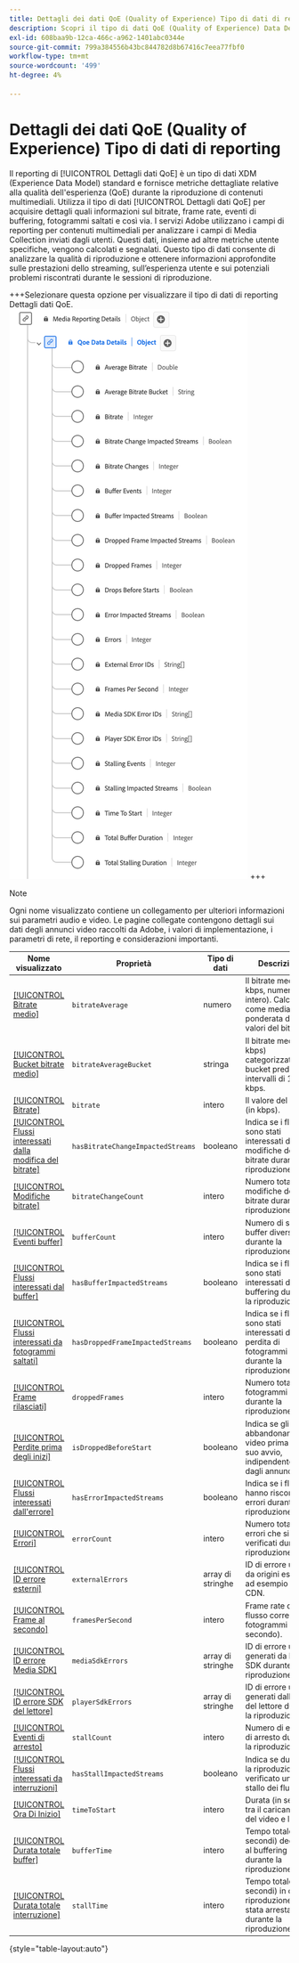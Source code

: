 ```yaml
---
title: Dettagli dei dati QoE (Quality of Experience) Tipo di dati di reporting
description: Scopri il tipo di dati QoE (Quality of Experience) Data Details Reporting Data Type Experience Data Model (XDM).
exl-id: 608baa9b-12ca-466c-a962-1401abc0344e
source-git-commit: 799a384556b43bc844782d8b67416c7eea77fbf0
workflow-type: tm+mt
source-wordcount: '499'
ht-degree: 4%

---
```


# Dettagli dei dati QoE (Quality of Experience) Tipo di dati di reporting

Il reporting di [!UICONTROL Dettagli dati QoE] è un tipo di dati XDM (Experience Data Model) standard e fornisce metriche dettagliate relative alla qualità dell&#39;esperienza (QoE) durante la riproduzione di contenuti multimediali. Utilizza il tipo di dati [!UICONTROL Dettagli dati QoE] per acquisire dettagli quali informazioni sul bitrate, frame rate, eventi di buffering, fotogrammi saltati e così via. I servizi Adobe utilizzano i campi di reporting per contenuti multimediali per analizzare i campi di Media Collection inviati dagli utenti. Questi dati, insieme ad altre metriche utente specifiche, vengono calcolati e segnalati. Questo tipo di dati consente di analizzare la qualità di riproduzione e ottenere informazioni approfondite sulle prestazioni dello streaming, sull’esperienza utente e sui potenziali problemi riscontrati durante le sessioni di riproduzione.

+++Selezionare questa opzione per visualizzare il tipo di dati di reporting Dettagli dati QoE.
![Diagramma del tipo di dati di generazione rapporti dettagli dati QoE (Quality of Experience).](../images/data-types/qoe-data-details-reporting.png)
+++

>[!NOTE]
>
>Ogni nome visualizzato contiene un collegamento per ulteriori informazioni sui parametri audio e video. Le pagine collegate contengono dettagli sui dati degli annunci video raccolti da Adobe, i valori di implementazione, i parametri di rete, il reporting e considerazioni importanti.

| Nome visualizzato | Proprietà | Tipo di dati | Descrizione |
|----------------------------------------------------------------------------------------------------------------------------------------------------------------------------------------------|--------------------------|-----------|---------------------------------------------------------------------------------------------------|
| [[!UICONTROL Bitrate medio]](https://experienceleague.adobe.com/docs/media-analytics/using/implementation/variables/quality-parameters.html?lang=it#average-bitrate-1) | `bitrateAverage` | numero | Il bitrate medio (in kbps, numero intero). Calcolato come media ponderata dei valori del bitrate. |
| [[!UICONTROL Bucket bitrate medio]](https://experienceleague.adobe.com/docs/media-analytics/using/implementation/variables/quality-parameters.html?lang=it#average-bitrate) | `bitrateAverageBucket` | stringa | Il bitrate medio (in kbps) categorizzato in bucket predefiniti a intervalli di 100 kbps. |
| [[!UICONTROL Bitrate]](https://experienceleague.adobe.com/docs/media-analytics/using/implementation/variables/quality-parameters.html?lang=it#average-bitrate) | `bitrate` | intero | Il valore del bitrate (in kbps). |
| [[!UICONTROL Flussi interessati dalla modifica del bitrate]](https://experienceleague.adobe.com/docs/media-analytics/using/implementation/variables/quality-parameters.html?lang=it#bitrate-change-impacted-streams) | `hasBitrateChangeImpactedStreams` | booleano | Indica se i flussi sono stati interessati dalle modifiche del bitrate durante la riproduzione. |
| [[!UICONTROL Modifiche bitrate]](https://experienceleague.adobe.com/docs/media-analytics/using/implementation/variables/quality-parameters.html?lang=it#bitrate-changes) | `bitrateChangeCount` | intero | Numero totale di modifiche del bitrate durante la riproduzione. |
| [[!UICONTROL Eventi buffer]](https://experienceleague.adobe.com/docs/media-analytics/using/implementation/variables/quality-parameters.html?lang=it#buffer-events) | `bufferCount` | intero | Numero di stati del buffer diversi durante la riproduzione. |
| [[!UICONTROL Flussi interessati dal buffer]](https://experienceleague.adobe.com/docs/media-analytics/using/implementation/variables/quality-parameters.html?lang=it#buffer-impacted-streams) | `hasBufferImpactedStreams` | booleano | Indica se i flussi sono stati interessati dal buffering durante la riproduzione. |
| [[!UICONTROL Flussi interessati da fotogrammi saltati]](https://experienceleague.adobe.com/docs/media-analytics/using/implementation/variables/quality-parameters.html?lang=it#dropped-frame-impacted-streams) | `hasDroppedFrameImpactedStreams` | booleano | Indica se i flussi sono stati interessati dalla perdita di fotogrammi durante la riproduzione. |
| [[!UICONTROL Frame rilasciati]](https://experienceleague.adobe.com/docs/media-analytics/using/implementation/variables/quality-parameters.html?lang=it#dropped-frames-1) | `droppedFrames` | intero | Numero totale di fotogrammi persi durante la riproduzione. |
| [[!UICONTROL Perdite prima degli inizi]](https://experienceleague.adobe.com/docs/media-analytics/using/implementation/variables/quality-parameters.html?lang=it#drops-before-start) | `isDroppedBeforeStart` | booleano | Indica se gli utenti abbandonano il video prima del suo avvio, indipendentemente dagli annunci. |
| [[!UICONTROL Flussi interessati dall&#39;errore]](https://experienceleague.adobe.com/docs/media-analytics/using/implementation/variables/quality-parameters.html?lang=it#error-impacted-streams) | `hasErrorImpactedStreams` | booleano | Indica se i flussi hanno riscontrato errori durante la riproduzione. |
| [[!UICONTROL Errori]](https://experienceleague.adobe.com/docs/media-analytics/using/implementation/variables/quality-parameters.html?lang=it#errors-%2F-error-events) | `errorCount` | intero | Numero totale di errori che si sono verificati durante la riproduzione. |
| [[!UICONTROL ID errore esterni]](https://experienceleague.adobe.com/docs/media-analytics/using/implementation/variables/quality-parameters.html?lang=it#external-error-ids) | `externalErrors` | array di stringhe | ID di errore univoci da origini esterne, ad esempio errori CDN. |
| [[!UICONTROL Frame al secondo]](https://experienceleague.adobe.com/docs/media-analytics/using/implementation/variables/quality-parameters.html?lang=it#frames-per-second) | `framesPerSecond` | intero | Frame rate del flusso corrente (in fotogrammi al secondo). |
| [[!UICONTROL ID errore Media SDK]](https://experienceleague.adobe.com/docs/media-analytics/using/implementation/variables/quality-parameters.html?lang=it#media-sdk-error-ids) | `mediaSdkErrors` | array di stringhe | ID di errore univoci generati da Media SDK durante la riproduzione. |
| [[!UICONTROL ID errore SDK del lettore]](https://experienceleague.adobe.com/docs/media-analytics/using/implementation/variables/quality-parameters.html?lang=it#player-sdk-error-ids) | `playerSdkErrors` | array di stringhe | ID di errore univoci generati dall’SDK del lettore durante la riproduzione. |
| [[!UICONTROL Eventi di arresto]](https://experienceleague.adobe.com/docs/media-analytics/using/implementation/variables/quality-parameters.html?lang=it#stalling-events) | `stallCount` | intero | Numero di eventi di arresto durante la riproduzione. |
| [[!UICONTROL Flussi interessati da interruzioni]](https://experienceleague.adobe.com/docs/media-analytics/using/implementation/variables/quality-parameters.html?lang=it#stalling-impacted-streams) | `hasStallImpactedStreams` | booleano | Indica se durante la riproduzione si è verificato uno stallo dei flussi. |
| [[!UICONTROL Ora Di Inizio]](https://experienceleague.adobe.com/docs/media-analytics/using/implementation/variables/quality-parameters.html?lang=it#time-to-start-1) | `timeToStart` | intero | Durata (in secondi) tra il caricamento del video e l’avvio. |
| [[!UICONTROL Durata totale buffer]](https://experienceleague.adobe.com/docs/media-analytics/using/implementation/variables/quality-parameters.html?lang=it#total-buffer-duration-1) | `bufferTime` | intero | Tempo totale (in secondi) dedicato al buffering durante la riproduzione. |
| [[!UICONTROL Durata totale interruzione]](https://experienceleague.adobe.com/docs/media-analytics/using/implementation/variables/quality-parameters.html?lang=it#total-stalling-duration) | `stallTime` | intero | Tempo totale (in secondi) in cui la riproduzione è stata arrestata durante la riproduzione. |

{style="table-layout:auto"}
